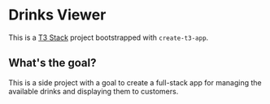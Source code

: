 # Drinks Viewer 

This is a [T3 Stack](https://create.t3.gg/) project bootstrapped with `create-t3-app`.

## What's the goal? 

This is a side project with a goal to create a full-stack app for managing the available drinks and displaying them to customers. 

